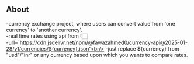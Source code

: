 ## About 
-currency exchange project, where users can convert value from 'one currency' to 'another currency'.<br/>
-real time rates using api from 👇🏻<br/>
-url=`https://cdn.jsdelivr.net/npm/@fawazahmed0/currency-api@2025-01-28/v1/currencies/${currency}.json'<br/>
-just replace ${currency} from "usd"/"inr" or any currency based upon which you wants to compare rates.